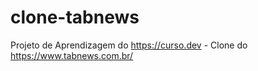 # clone-tabnews
Projeto de Aprendizagem do https://curso.dev - Clone do https://www.tabnews.com.br/
